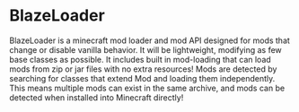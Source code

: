 BlazeLoader
===========

BlazeLoader is a minecraft mod loader and mod API designed for mods that change or disable vanilla behavior.  It will be lightweight, modifying as few base classes as possible.  It includes built in mod-loading that can load mods from zip or jar files with no extra resources!  Mods are detected by searching for classes that extend Mod and loading them independently.  This means multiple mods can exist in the same archive, and mods can be detected when installed into Minecraft directly!
